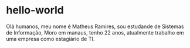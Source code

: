# hello-world

Olá humanos, meu nome é Matheus Ramires, sou estudande de Sistemas de Informação,
Moro em manaus, tenho 22 anos, atualmente trabalho em uma empresa como estagiário de TI.
